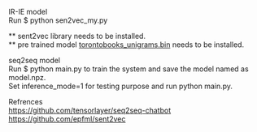
IR-IE model <br>
Run $ python sen2vec_my.py

** sent2vec library needs to be installed.<br>
** pre trained model <a href='https://drive.google.com/file/d/0B6VhzidiLvjSOWdGM0tOX1lUNEk/view'>torontobooks_unigrams.bin</a> needs to be installed.

seq2seq model <br>
Run $ python main.py to train the system and save the model named as model.npz.<br>
Set inference_mode=1 for testing purpose and run python main.py.

Refrences <br>
https://github.com/tensorlayer/seq2seq-chatbot <br>
https://github.com/epfml/sent2vec


